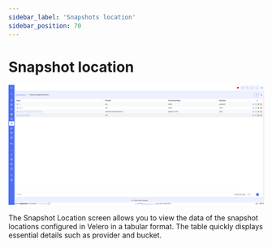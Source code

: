 ```yaml
---
sidebar_label: 'Snapshots location'
sidebar_position: 70
---
```


# Snapshot location

![storage location](./../../assets/screenshots/09_storage_location.png)

The Snapshot Location screen allows you to view the data of the snapshot locations configured in Velero in a tabular format. The table quickly displays essential details such as provider and bucket.
